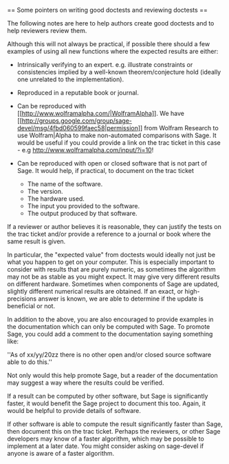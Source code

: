 == Some pointers on writing good doctests and reviewing doctests ==

The following notes are here to help authors create good doctests and to help reviewers review them. 

Although this will not always be practical, if possible there should a few examples of using all new functions where the expected results are either:

 * Intrinsically verifying to an expert. e.g. illustrate constraints or consistencies implied by a well-known theorem/conjecture hold (ideally one unrelated to the implementation). 
 * Reproduced in a reputable book or journal.

 * Can be reproduced with [[http://www.wolframalpha.com/|WolframAlpha]]. We have [[http://groups.google.com/group/sage-devel/msg/4fbd060599faec58|permission]] from Wolfram Research to use Wolfram|Alpha to make non-automated comparisons with Sage. It would be useful if you could provide a link on the trac ticket in this case - e.g http://www.wolframalpha.com/input/?i=10! 

 * Can be reproduced with open or closed software that is not part of Sage. It would help, if practical, to document on the trac ticket 
   * The name of the software.
   * The version.
   * The hardware used.
   * The input you provided to the software. 
   * The output produced by that software. 

If a reviewer or author believes it is reasonable, they can justify the tests on the trac ticket and/or provide a reference to a journal or book where the same result is given.

In particular, the "expected value" from doctests would ideally not just be what you happen to get on your computer. This is especially important to consider with results that are purely numeric, as sometimes the algorithm may not be as stable as you might expect. It may give very different results on different hardware. Sometimes when components of Sage are updated, slightly different numerical results are obtained. If an exact, or high-precisions answer is known, we are able to determine if the update is beneficial or not. 

In addition to the above, you are also encouraged to provide examples in the documentation which can only be computed with Sage. To promote Sage, you could add a comment to the documentation saying something like: 

''As of xx/yy/20zz there is no other open and/or closed source software able to do this.'' 

Not only would this help promote Sage, but a reader of the documentation may suggest a way where the results could be verified.

If a result can be computed by other software, but Sage is significantly faster, it would benefit the Sage project to document this too. Again, it would be helpful to provide details of software. 

If other software is able to compute the result significantly faster than Sage, then document this on the trac ticket. Perhaps the reviewers, or other Sage developers may know of a faster algorithm, which may be possible to implement at a later date. You might consider asking on sage-devel if anyone is aware of a faster algorithm. 
